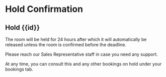 # Hold Confirmation

## Hold {{id}}

The room will be held for 24 hours after which it will automatically be released unless the room is confirmed before the deadline. 

Please reach our Sales Representative staff in case you need any support.

At any time, you can consult this and any other bookings on hold under your bookings tab.
